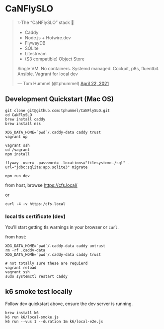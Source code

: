 # CaNFlySLO

> ✨The “CaNFlySLO” stack 🛫
> - Caddy
> - Node.js + Hotwire.dev
> - FlywayDB
> - SQLite
> - Litestream
> - (S3 compatible) Object Store
> 
> Single VM. No containers. Systemd managed. Cockpit, p8s, fluentbit. Ansible. Vagrant for local dev
> 
> &mdash; Tom Hummel (@tphummel) [April 22, 2021](https://twitter.com/tphummel/status/1385226694647107585)

## Development Quickstart (Mac OS)

```
git clone git@github.com:tphummel/CaNFlySLO.git
cd CaNFlySLO
brew install caddy
brew install nss

XDG_DATA_HOME=`pwd`/.caddy-data caddy trust
vagrant up

vagrant ssh
cd /vagrant
npm install

flyway -user= -password= -locations="filesystem:./sql" -url="jdbc:sqlite:app.sqlite3" migrate

npm run dev
```

from host, browse https://cfs.local/

or

```
curl -4 -v https:/cfs.local
```

### local tls certificate (dev)

You'll start getting tls warnings in your browser or `curl`.

from host:

```
XDG_DATA_HOME=`pwd`/.caddy-data caddy untrust
rm -rf .caddy-data
XDG_DATA_HOME=`pwd`/.caddy-data caddy trust

# not totally sure these are requierd
vagrant reload
vagrant ssh
sudo systemctl restart caddy
```

## k6 smoke test locally

Follow dev quickstart above, ensure the dev server is running.

```
brew install k6
k6 run k6/local-smoke.js
k6 run --vus 1 --duration 1m k6/local-e2e.js
```

